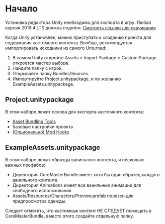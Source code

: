 Начало
===============

Установка редактора Unity необходимо для экспорта в игру. Любая версия 2019.4 LTS должна подойти. [Смотреть ссылки для скачивания](https://unity3d.com/unity/qa/lts-releases?version=2019.4)

Когда Unity установлен, можно приступать к созданию проекта для содержания кастомного контента. Вообще, рекомендуется импортировать исходники из самого Unturned:

1. В самом Unity откройте Assets > Import Package > Custom Package... откроется мастер выбора.
1. Найдите папку с игрой.
3. Открывайте папку Bundles/Sources.
4. Импортируйте Project.unitypackage, и по желанию ExampleAssets.unitypackage.

Project.unitypackage
--------------------

В этом наборе лежит основа для экспорта кастомного контента:

- [Asset Bundling Tools](AssetBundles.md)
- Базовые настройки проекта
- [(Опционально) Mod Hooks](ModHooks.md)

ExampleAssets.unitypackage
--------------------------

В этом наборе лежат образцы ванильного контента, и несколько важных префабов:

- Директория CoreMasterBundle имеет хотя бы один образец каждого ванильного контента.
- Директория Animations имеет все ванильные анимации для свободного использования.
- Assets/Resources/Characters/Preview.prefab полезен для предпросмотра одежды.

Следует отметить, что кастомные контент НЕ СЛЕДУЕТ помещать в CoreMasterBundle, вместо этого создайте отдельную папку.
